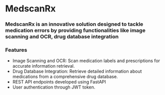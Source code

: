# MedscanRx
### MedscanRx is an innovative solution designed to tackle medication errors by providing functionalities like image scanning and OCR, drug database integration

### Features
* Image Scanning and OCR: Scan medication labels and prescriptions for accurate information retrieval.
* Drug Database Integration: Retrieve detailed information about medications from a comprehensive drug database.
* REST API endpoints developed using FastAPI
* User authentication through JWT token.
